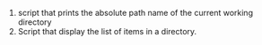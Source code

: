 1. script that prints the absolute path name of the current working directory
2. Script that display the list of items in a directory.
